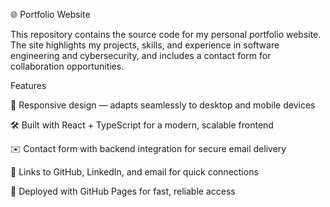🌐 Portfolio Website

This repository contains the source code for my personal portfolio website. The site highlights my projects, skills, and experience in software engineering and cybersecurity, and includes a contact form for collaboration opportunities.

Features

🎨 Responsive design — adapts seamlessly to desktop and mobile devices 

🛠️ Built with React + TypeScript for a modern, scalable frontend 

✉️ Contact form with backend integration for secure email delivery 

🔗 Links to GitHub, LinkedIn, and email for quick connections 

🚀 Deployed with GitHub Pages for fast, reliable access